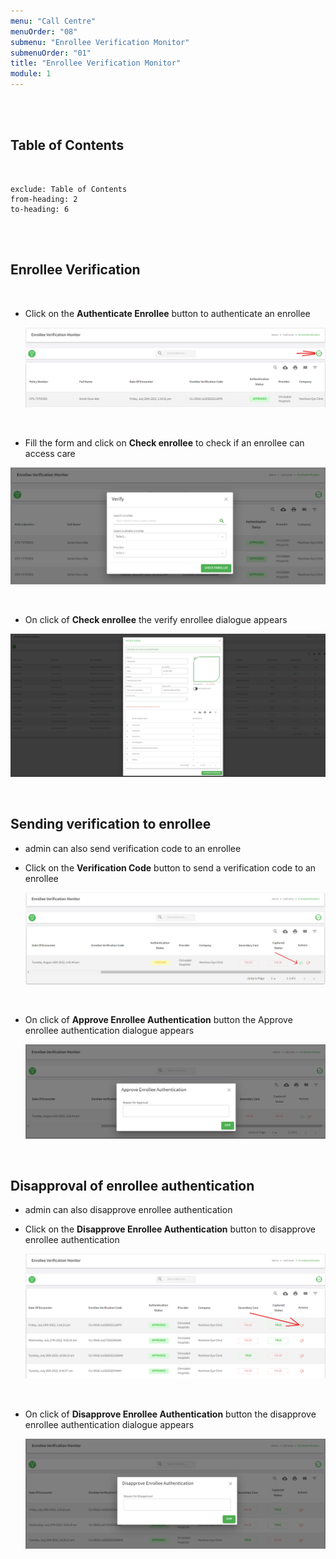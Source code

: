 ```yaml
---
menu: "Call Centre"
menuOrder: "08"
submenu: "Enrollee Verification Monitor"
submenuOrder: "01"
title: "Enrollee Verification Monitor"
module: 1
---
```


<br />
<br />

## Table of Contents

<br />

```toc
exclude: Table of Contents
from-heading: 2
to-heading: 6
```

<br />
<br />

## Enrollee Verification

<br />

- Click on the **Authenticate Enrollee** button to authenticate an enrollee

  ![Careplus Enrollee Verification Monitor Authenticate Enrollee](/images/CareplusEnrolleeVerificationMonitorAuthenticateEnrollee2.png "Enrollee Verification Monitor Authenticate Enrollee")

<br />

- Fill the form and click on **Check enrollee** to check if an enrollee can access care

![Careplus Enrollee Verification Monitor Authenticate Enrollee Modal](/images/CareplusEnrolleeVerificationMonitorAuthenticateEnrolleeModal2.png "Enrollee Verification Monitor Authenticate Enrollee Modal")

<br />

- On click of **Check enrollee** the verify enrollee dialogue appears

![Careplus Enrollee Verification Monitor Authenticate Enrollee Access Care](/images/CareplusEnrolleeVerificationMonitorAuthenticateEnrolleeAccessCare.png "Enrollee Verification Monitor Authenticate Enrollee Modal")

<br />

## Sending verification to enrollee

- admin can also send verification code to an enrollee
- Click on the **Verification Code** button to send a verification code to an enrollee
  <br />

  ![Careplus Enrollee Authentication approval](/images/CareplusApprovalEnrolleeAuthentication.png "Enrollee Verification Monitor Code")

<br />

- On click of **Approve Enrollee Authentication** button the Approve enrollee authentication dialogue appears 
  <br />

  ![Careplus Enrollee Authentication approval dialogue](/images/CareplusApprovalEnrolleeAuthenticationDialogue.png "Enrollee Verification Monitor Code")

<br />

## Disapproval of enrollee authentication

- admin can also disapprove enrollee authentication
- Click on the **Disapprove Enrollee Authentication** button to disapprove enrollee authentication 
  <br />

  ![Careplus Enrollee Authentication disapproval ](/images/CareplusDisapproveEnrolleeAuthentication.png "Enrollee Verification Monitor Code")

<br />

- On click of **Disapprove Enrollee Authentication** button the disapprove enrollee authentication dialogue appears 
  <br />

  ![Careplus Enrollee Authentication disapproval dialogue](/images/CareplusDisapprovalEnrolleeAuthenticationDialogue.png "Enrollee Verification Monitor Code")

<br />
